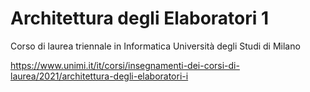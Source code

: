 # Architettura degli Elaboratori 1
Corso di laurea triennale in Informatica 
Università degli Studi di Milano

https://www.unimi.it/it/corsi/insegnamenti-dei-corsi-di-laurea/2021/architettura-degli-elaboratori-i
